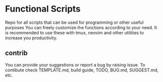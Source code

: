 # Functional Scripts
Repo for all scripts that can be used for programming or other useful purposes
You can freely customize the functions according to your need. It is recommended
to use these with tmux, neovim and other utilities to increase you productivity.


## contrib
You can provide your suggestions or report a bug by raising issue.
To contibute check TEMPLATE.md, build guide, TODO, BUG.md, SUGGEST.md, etc.
